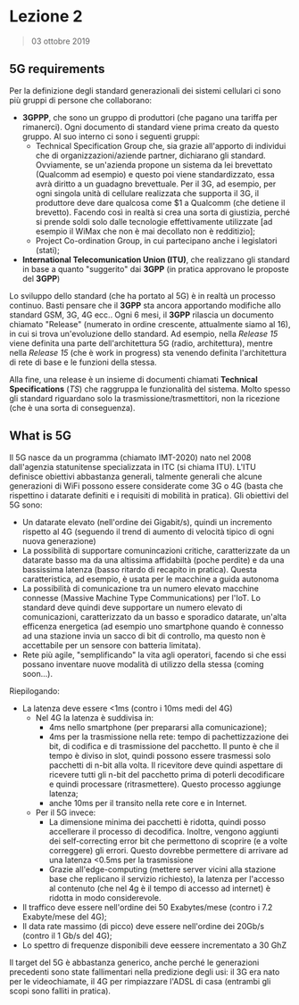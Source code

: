 # Lezione 2
 > 03 ottobre 2019

 ## 5G requirements
 Per la definizione degli standard generazionali dei sistemi cellulari ci sono più gruppi di persone che collaborano:
 * __3GPPP__, che sono un gruppo di produttori (che pagano una tariffa per rimanerci). Ogni documento di standard viene prima creato da questo gruppo. Al suo interno ci sono i seguenti gruppi:
    * Technical Specification Group che, sia grazie all'apporto di individui che di organizzazioni/aziende partner, dichiarano gli standard. Ovviamente, se un'azienda propone un sistema da lei brevettato (Qualcomm ad esempio) e questo poi viene standardizzato, essa avrà diritto a un guadagno brevettuale. Per il 3G, ad esempio, per ogni singola unità di cellulare realizzata che supporta il 3G, il produttore deve dare qualcosa come $1 a Qualcomm (che detiene il brevetto). Facendo così in realtà si crea una sorta di giustizia, perché si prende soldi solo dalle tecnologie effettivamente utilizzate [ad esempio il WiMax che non è mai decollato non è redditizio];
    * Project Co-ordination Group, in cui partecipano anche i legislatori (stati);
 * __International Telecomunication Union (ITU)__, che realizzano gli standard in base a quanto "suggerito" dai **3GPP** (in pratica approvano le proposte del **3GPP**)

 Lo sviluppo dello standard (che ha portato al 5G) è in realtà un processo continuo. Basti pensare che il **3GPP** sta ancora apportando modifiche allo standard GSM, 3G, 4G ecc.. Ogni 6 mesi, il **3GPP** rilascia un documento chiamato "Release" (numerato in ordine crescente, attualmente siamo al 16), in cui si trova un'evoluzione dello standard. Ad esempio, nella *Release 15* viene definita una parte dell'architettura 5G (radio, architettura), mentre nella *Release 15* (che è work in progress) sta venendo definita l'architettura di rete di base e le funzioni della stessa.

 Alla fine, una release è un insieme di documenti chiamati **Technical Specifications** (*TS*) che raggruppa le funzionalità del sistema. Molto spesso gli standard riguardano solo la trasmissione/trasmettitori, non la ricezione (che è una sorta di conseguenza).

 ## What is 5G
 Il 5G nasce da un programma (chiamato IMT-2020) nato nel 2008 dall'agenzia statunitense specializzata in ITC (si chiama ITU). L'ITU definisce obiettivi abbastanza generali, talmente generali che alcune generazioni di WiFi possono essere considerate come 3G o 4G (basta che rispettino i datarate definiti e i requisiti di mobilità in pratica). 
 Gli obiettivi del 5G sono:
 * Un datarate elevato (nell'ordine dei Gigabit/s), quindi un incremento rispetto al 4G (seguendo il trend di aumento di velocità tipico di ogni nuova generazione)
 * La possibilità di supportare comunincazioni critiche, caratterizzate da un datarate basso ma da una altissima affidabiltà (poche perdite) e da una bassissima latenza (basso ritardo di recapito in pratica). Questa caratteristica, ad esempio, è usata per le macchine a guida autonoma
 * La possibilità di comunicazione tra un numero elevato macchine connesse (Massive Machine Type Communications) per l'IoT. Lo standard deve quindi deve supportare un numero elevato di comunicazioni, caratterizzato da un basso e sporadico datarate, un'alta efficenza energetica (ad esempio uno smartphone quando è connesso ad una stazione invia un sacco di bit di controllo, ma questo non è accettabile per un sensore con batteria limitata). 
 *  Rete più agile, "semplificando" la vita agli operatori, facendo si che essi possano inventare nuove modalità di utilizzo della stessa (coming soon...).

 Riepilogando:
 * La latenza deve essere <1ms (contro i 10ms medi del 4G)
    * Nel 4G la latenza è suddivisa in:
        * 4ms nello smartphone (per prepararsi alla comunicazione);
        * 4ms per la trasmissione nella rete: tempo di pachettizzazione dei bit, di codifica e di trasmissione del pacchetto. Il punto è che il tempo è diviso in slot, quindi possono essere trasmessi solo pacchetti di n-bit alla volta. Il ricevitore deve quindi aspettare di ricevere tutti gli n-bit del pacchetto prima di poterli decodificare e quindi processare (ritrasmettere). Questo processo aggiunge latenza;
        * anche 10ms per il transito nella rete core e in Internet.
    * Per il 5G invece:
        * La dimensione minima dei pacchetti è ridotta, quindi posso accellerare il processo di decodifica. Inoltre, vengono aggiunti dei self-correcting error bit che permettono di scoprire (e a volte correggere) gli errori. Questo dovrebbe permettere di arrivare ad una latenza <0.5ms per la trasmissione
        * Grazie all'edge-computing (mettere server vicini alla stazione base che replicano il servizio richiesto), la latenza per l'accesso al contenuto (che nel 4g è il tempo di accesso ad internet) è ridotta in modo considerevole.
 * Il traffico deve essere nell'ordine dei 50 Exabytes/mese (contro i 7.2 Exabyte/mese del 4G);
 * Il data rate massimo (di picco) deve essere nell'ordine dei 20Gb/s (contro il 1 Gb/s del 4G);
 * Lo spettro di frequenze disponibili deve eessere incrementato a 30 GhZ

Il target del 5G è abbastanza generico, anche perché le generazioni precedenti sono state fallimentari nella predizione degli usi: il 3G era nato per le videochiamate, il 4G per rimpiazzare l'ADSL di casa (entrambi gli scopi sono falliti in pratica).